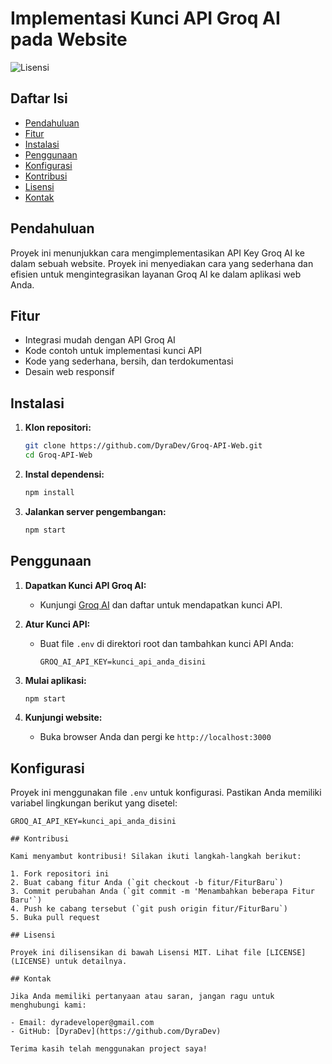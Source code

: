 # Implementasi Kunci API Groq AI pada Website

![Lisensi](https://img.shields.io/badge/license-MIT-blue.svg)

## Daftar Isi

- [Pendahuluan](#pendahuluan)
- [Fitur](#fitur)
- [Instalasi](#instalasi)
- [Penggunaan](#penggunaan)
- [Konfigurasi](#konfigurasi)
- [Kontribusi](#kontribusi)
- [Lisensi](#lisensi)
- [Kontak](#kontak)

## Pendahuluan

Proyek ini menunjukkan cara mengimplementasikan API Key Groq AI ke dalam sebuah website. Proyek ini menyediakan cara yang sederhana dan efisien untuk mengintegrasikan layanan Groq AI ke dalam aplikasi web Anda.

## Fitur

- Integrasi mudah dengan API Groq AI
- Kode contoh untuk implementasi kunci API
- Kode yang sederhana, bersih, dan terdokumentasi
- Desain web responsif

## Instalasi

1. **Klon repositori:**

    ```bash
    git clone https://github.com/DyraDev/Groq-API-Web.git
    cd Groq-API-Web
    ```

2. **Instal dependensi:**

    ```bash
    npm install
    ```

3. **Jalankan server pengembangan:**

    ```bash
    npm start
    ```

## Penggunaan

1. **Dapatkan Kunci API Groq AI:**
   - Kunjungi [Groq AI](https://console.groq.com/keys) dan daftar untuk mendapatkan kunci API.

2. **Atur Kunci API:**
   - Buat file `.env` di direktori root dan tambahkan kunci API Anda:

     ```plaintext
     GROQ_AI_API_KEY=kunci_api_anda_disini
     ```

3. **Mulai aplikasi:**

    ```bash
    npm start
    ```

4. **Kunjungi website:**
   - Buka browser Anda dan pergi ke `http://localhost:3000`

## Konfigurasi

Proyek ini menggunakan file `.env` untuk konfigurasi. Pastikan Anda memiliki variabel lingkungan berikut yang disetel:

```plaintext
GROQ_AI_API_KEY=kunci_api_anda_disini

## Kontribusi

Kami menyambut kontribusi! Silakan ikuti langkah-langkah berikut:

1. Fork repositori ini
2. Buat cabang fitur Anda (`git checkout -b fitur/FiturBaru`)
3. Commit perubahan Anda (`git commit -m 'Menambahkan beberapa Fitur Baru'`)
4. Push ke cabang tersebut (`git push origin fitur/FiturBaru`)
5. Buka pull request

## Lisensi

Proyek ini dilisensikan di bawah Lisensi MIT. Lihat file [LICENSE](LICENSE) untuk detailnya.

## Kontak

Jika Anda memiliki pertanyaan atau saran, jangan ragu untuk menghubungi kami:

- Email: dyradeveloper@gmail.com
- GitHub: [DyraDev](https://github.com/DyraDev)

Terima kasih telah menggunakan project saya!

